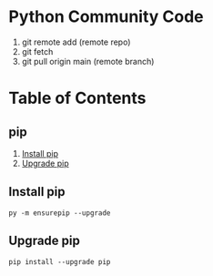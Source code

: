 # Python Community Code
1. git remote add (remote repo)
2. git fetch
3. git pull origin main (remote branch)

# Table of Contents
## pip
1. [Install pip](#install-pip)
2. [Upgrade pip](#upgrade-pip)

## Install pip
```console
py -m ensurepip --upgrade
```

## Upgrade pip
```console
pip install --upgrade pip
```